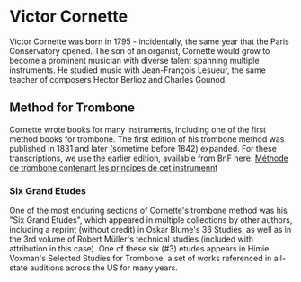 # Victor Cornette

Victor Cornette was born in 1795 - incidentally, the same year that the Paris Conservatory opened. The son of an organist, Cornette would grow to become a prominent musician with diverse talent spanning multiple instruments. He studied music with Jean-François Lesueur, the same teacher of composers Hector Berlioz and Charles Gounod. 

## Method for Trombone

Cornette wrote books for many instruments, including one of the first method books for trombone. The first edition of his trombone method was published in 1831 and later (sometime before 1842) expanded. For these transcriptions, we use the earlier edition, available from BnF here: [Méthode de trombone contenant les principes de cet instrumennt](https://gallica.bnf.fr/ark:/12148/btv1b100769740/f1.item)

### Six Grand Etudes

One of the most enduring sections of Cornette's trombone method was his "Six Grand Etudes", which appeared in multiple collections by other authors, including a reprint (without credit) in Oskar Blume's 36 Studies, as well as in the 3rd volume of Robert Müller's technical studies (included with attribution in this case). One of these six (#3) etudes appears in Himie Voxman's Selected Studies for Trombone, a set of works referenced in all-state auditions across the US for many years. 